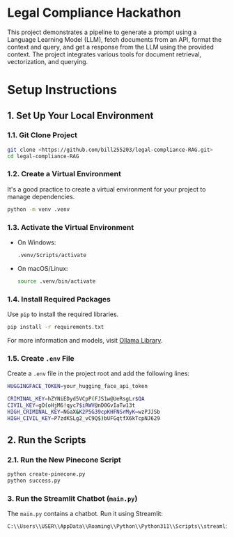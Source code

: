 # Legal Compliance Hackathon

This project demonstrates a pipeline to generate a prompt using a Language Learning Model (LLM), fetch documents from an API, format the context and query, and get a response from the LLM using the provided context. The project integrates various tools for document retrieval, vectorization, and querying.

# Setup Instructions

## 1. Set Up Your Local Environment

### 1.1. Git Clone Project

```bash
git clone <https://github.com/bill255203/legal-compliance-RAG.git>
cd legal-compliance-RAG

```

### 1.2. Create a Virtual Environment

It's a good practice to create a virtual environment for your project to manage dependencies.

```bash
python -m venv .venv

```

### 1.3. Activate the Virtual Environment

- On Windows:

  ```bash
  .venv/Scripts/activate

  ```

- On macOS/Linux:

  ```bash
  source .venv/bin/activate

  ```

### 1.4. Install Required Packages

Use `pip` to install the required libraries.

```bash
pip install -r requirements.txt

```

For more information and models, visit [Ollama Library](https://ollama.com/library).

### 1.5. Create `.env` File

Create a `.env` file in the project root and add the following lines:

```bash
HUGGINGFACE_TOKEN=your_hugging_face_api_token

CRIMINAL_KEY=hZYNiEDyd5VCpP(FJS1w@UeRsgLr$QA
CIVIL_KEY=gO(oHjM6!qyc7$iRWV@nD0GvIaTw13t
HIGH_CRIMINAL_KEY=NGaX&K2P5G39cpKHFNSrMyK=wzPJJSb
HIGH_CIVIL_KEY=P7zdKSLg2_vC9Q$)bUFGqtfX6kTcpNJ629

```

## 2. Run the Scripts

### 2.1. Run the New Pinecone Script

```bash
python create-pinecone.py
python success.py
```

### 3. Run the Streamlit Chatbot (`main.py`)

The `main.py` contains a chatbot. Run it using Streamlit:

```bash
C:\\Users\\USER\\AppData\\Roaming\\Python\\Python311\\Scripts\\streamlit run main.py

```
